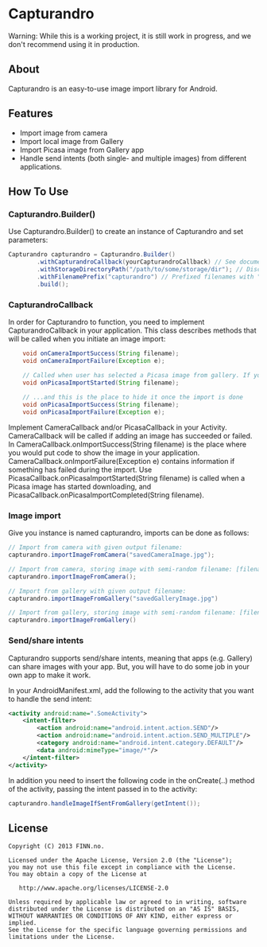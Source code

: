 # Capturandro


Warning: While this is a working project, it is still work in progress, and we don't recommend using it in production.

## About
Capturandro is an easy-to-use image import library for Android.


## Features
* Import image from camera
* Import local image from Gallery
* Import Picasa image from Gallery app
* Handle send intents (both single- and multiple images) from different applications.

## How To Use
### Capturandro.Builder()
Use Capturandro.Builder() to create an instance of Capturandro and set parameters:
```java
Capturandro capturandro = Capturandro.Builder()
        .withCapturandroCallback(yourCapturandroCallback) // See documentation below
        .withStorageDirectoryPath("/path/to/some/storage/dir"); // Discouraged! App uses getExternalCacheDir() by default
        .withFilenamePrefix("capturandro") // Prefixed filenames with "capturandro_", e.g. "capturandro_001.jpg"
        .build();
```

### CapturandroCallback
In order for Capturandro to function, you need to implement CapturandroCallback in your application. This class describes
methods that will be called when you initiate an image import:
```java
    void onCameraImportSuccess(String filename);
    void onCameraImportFailure(Exception e);

    // Called when user has selected a Picasa image from gallery. If you want to show a progress indicator, this is the place to start it
    void onPicasaImportStarted(String filename);  
    
    // ...and this is the place to hide it once the import is done 
    void onPicasaImportSuccess(String filename);    
    void onPicasaImportFailure(Exception e);
```

Implement CameraCallback and/or PicasaCallback in your Activity. CameraCallback will be called if adding an image has
succeeded or failed. In CameraCallback.onImportSuccess(String filename) is the place where you would put code to
show the image in your application. CameraCallback.onImportFailure(Exception e) contains information if something has
failed during the import. Use PicasaCallback.onPicasaImportStarted(String filename) is called when a Picasa image has started
downloading, and PicasaCallback.onPicasaImportCompleted(String filename).


### Image import
Give you instance is named capturandro, imports can be done as follows:

```java
// Import from camera with given output filename:
capturandro.importImageFromCamera("savedCameraImage.jpg");

// Import from camera, storing image with semi-random filename: [filenamePrefix] + System.currentTimeMillis() + ".jpg"
capturandro.importImageFromCamera();

// Import from gallery with given output filename:
capturandro.importImageFromGallery("savedGalleryImage.jpg")

// Import from gallery, storing image with semi-random filename: [filenamePrefix] + System.currentTimeMillis() + ".jpg"
capturandro.importImageFromGallery()
```

### Send/share intents
Capturandro supports send/share intents, meaning that apps (e.g. Gallery) can share images with your app.
But, you will have to do some job in your own app to make it work.

In your AndroidManifest.xml, add the following to the activity that you want to handle the send intent:
```xml
<activity android:name=".SomeActivity">
    <intent-filter>
        <action android:name="android.intent.action.SEND"/>
        <action android:name="android.intent.action.SEND_MULTIPLE"/>
        <category android:name="android.intent.category.DEFAULT"/>
        <data android:mimeType="image/*"/>
    </intent-filter>
</activity>
```
In addition you need to insert the following code in the onCreate(..) method of the activity, 
passing the intent passed in to the activity:
```java
capturandro.handleImageIfSentFromGallery(getIntent());
```

## License

    Copyright (C) 2013 FINN.no.

    Licensed under the Apache License, Version 2.0 (the "License");
    you may not use this file except in compliance with the License.
    You may obtain a copy of the License at

       http://www.apache.org/licenses/LICENSE-2.0

    Unless required by applicable law or agreed to in writing, software
    distributed under the License is distributed on an "AS IS" BASIS,
    WITHOUT WARRANTIES OR CONDITIONS OF ANY KIND, either express or implied.
    See the License for the specific language governing permissions and
    limitations under the License.

